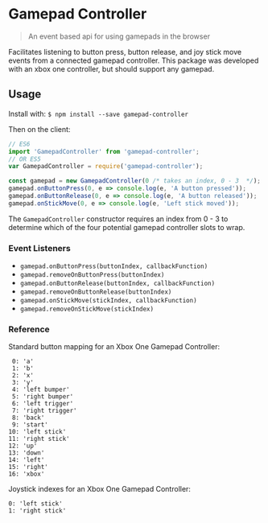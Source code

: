 # Gamepad Controller
> An event based api for using gamepads in the browser

Facilitates listening to button press, button release, and joy stick move events from a connected gamepad controller. This package was developed with an xbox one controller, but should support any gamepad.

## Usage
Install with:
`$ npm install --save gamepad-controller`

Then on the client:

```js
// ES6
import 'GamepadController' from 'gamepad-controller';
// OR ES5
var GamepadController = require('gamepad-controller');

const gamepad = new GamepadController(0 /* takes an index, 0 - 3  */);
gamepad.onButtonPress(0, e => console.log(e, 'A button pressed'));
gamepad.onButtonRelease(0, e => console.log(e, 'A button released'));
gamepad.onStickMove(0, e => console.log(e, 'Left stick moved'));
```
The `GamepadController` constructor requires an index from 0 - 3 to determine which of the four potential gamepad controller slots to wrap. 

### Event Listeners

* `gamepad.onButtonPress(buttonIndex, callbackFunction)`
* `gamepad.removeOnButtonPress(buttonIndex)`
* `gamepad.onButtonRelease(buttonIndex, callbackFunction)`
* `gamepad.removeOnButtonRelease(buttonIndex)`
* `gamepad.onStickMove(stickIndex, callbackFunction)`
* `gamepad.removeOnStickMove(stickIndex)`

### Reference

Standard button mapping for an Xbox One Gamepad Controller:
```
 0: 'a'
 1: 'b'
 2: 'x'
 3: 'y'
 4: 'left bumper'
 5: 'right bumper'
 6: 'left trigger'
 7: 'right trigger'
 8: 'back'
 9: 'start'
10: 'left stick'
11: 'right stick'
12: 'up'
13: 'down'
14: 'left'
15: 'right'
16: 'xbox'
```

Joystick indexes for an Xbox One Gamepad Controller:
```
0: 'left stick'
1: 'right stick'
```

